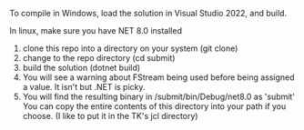 To compile in Windows, load the solution in Visual Studio 2022, and build.

In linux, make sure you have NET 8.0 installed

1. clone this repo into a directory on your system (git clone)
2. change to the repo directory  (cd submit)
3. build the solution (dotnet build)
4. You will see a warning about FStream being used before being assigned a value.  It isn't but .NET is picky.
5. You will find the resulting binary in /submit/bin/Debug/net8.0 as 'submit'  You can copy the entire contents
   of this directory into your path if you choose.  (I like to put it in the TK's jcl directory)

   


